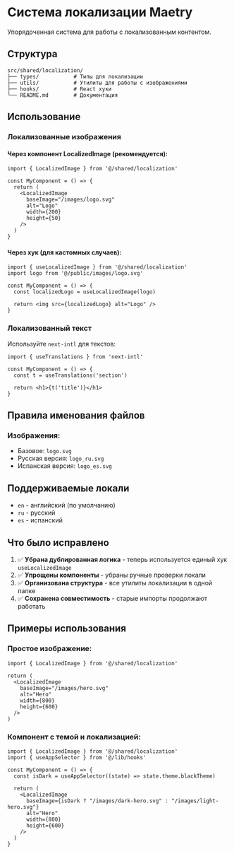 # Система локализации Maetry

Упорядоченная система для работы с локализованным контентом.

## Структура

```
src/shared/localization/
├── types/           # Типы для локализации
├── utils/           # Утилиты для работы с изображениями
├── hooks/           # React хуки
└── README.md        # Документация
```

## Использование

### Локализованные изображения

#### Через компонент LocalizedImage (рекомендуется):
```tsx
import { LocalizedImage } from '@/shared/localization'

const MyComponent = () => {
  return (
    <LocalizedImage
      baseImage="/images/logo.svg"
      alt="Logo"
      width={200}
      height={50}
    />
  )
}
```

#### Через хук (для кастомных случаев):
```tsx
import { useLocalizedImage } from '@/shared/localization'
import logo from '@/public/images/logo.svg'

const MyComponent = () => {
  const localizedLogo = useLocalizedImage(logo)
  
  return <img src={localizedLogo} alt="Logo" />
}
```

### Локализованный текст

Используйте `next-intl` для текстов:

```tsx
import { useTranslations } from 'next-intl'

const MyComponent = () => {
  const t = useTranslations('section')
  
  return <h1>{t('title')}</h1>
}
```

## Правила именования файлов

### Изображения:
- Базовое: `logo.svg`
- Русская версия: `logo_ru.svg`
- Испанская версия: `logo_es.svg`

## Поддерживаемые локали

- `en` - английский (по умолчанию)
- `ru` - русский
- `es` - испанский

## Что было исправлено

1. ✅ **Убрана дублированная логика** - теперь используется единый хук `useLocalizedImage`
2. ✅ **Упрощены компоненты** - убраны ручные проверки локали
3. ✅ **Организована структура** - все утилиты локализации в одной папке
4. ✅ **Сохранена совместимость** - старые импорты продолжают работать

## Примеры использования

### Простое изображение:
```tsx
import { LocalizedImage } from '@/shared/localization'

return (
  <LocalizedImage
    baseImage="/images/hero.svg"
    alt="Hero"
    width={800}
    height={600}
  />
)
```

### Компонент с темой и локализацией:
```tsx
import { LocalizedImage } from '@/shared/localization'
import { useAppSelector } from '@/lib/hooks'

const MyComponent = () => {
  const isDark = useAppSelector((state) => state.theme.blackTheme)
  
  return (
    <LocalizedImage
      baseImage={isDark ? "/images/dark-hero.svg" : "/images/light-hero.svg"}
      alt="Hero"
      width={800}
      height={600}
    />
  )
}
```
